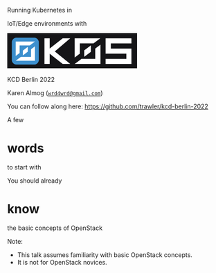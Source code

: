 Running Kubernetes in 

IoT/Edge environments
with

<img src="./k0s-logo-full-color-dark.png" alt="k0s-logo" width="300"/>

KCD Berlin 2022

Karen Almog ([`wrd4wrd@gmail.com`](mailto:wrd4wrd@gmail.com))



You can follow along here:
https://github.com/trawler/kcd-berlin-2022


A few
# words
to start with


You should already
# know
the basic concepts of OpenStack

Note:
- This talk assumes familiarity with basic OpenStack concepts.
- It is not for OpenStack novices.

